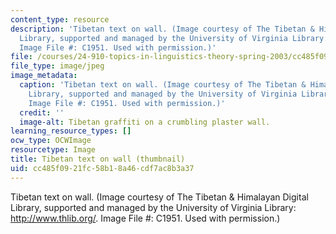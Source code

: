 ```yaml
---
content_type: resource
description: 'Tibetan text on wall. (Image courtesy of The Tibetan & Himalayan Digital
  Library, supported and managed by the University of Virginia Library: http://www.thlib.org/.
  Image File #: C1951. Used with permission.)'
file: /courses/24-910-topics-in-linguistics-theory-spring-2003/cc485f0921fc58b18a46cdf7ac8b3a37_24-910s03-th.jpg
file_type: image/jpeg
image_metadata:
  caption: 'Tibetan text on wall. (Image courtesy of The Tibetan & Himalayan Digital
    Library, supported and managed by the University of Virginia Library: [http://www.thlib.org/](http://www.thlib.org/).
    Image File #: C1951. Used with permission.)'
  credit: ''
  image-alt: Tibetan graffiti on a crumbling plaster wall.
learning_resource_types: []
ocw_type: OCWImage
resourcetype: Image
title: Tibetan text on wall (thumbnail)
uid: cc485f09-21fc-58b1-8a46-cdf7ac8b3a37
---
```

Tibetan text on wall. (Image courtesy of The Tibetan & Himalayan Digital Library, supported and managed by the University of Virginia Library: http://www.thlib.org/. Image File #: C1951. Used with permission.)

